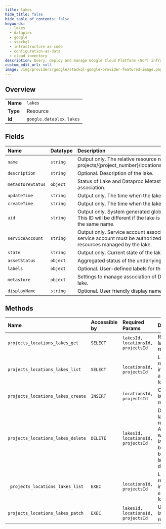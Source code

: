 ```yaml
---
title: lakes
hide_title: false
hide_table_of_contents: false
keywords:
  - lakes
  - dataplex
  - google    
  - stackql
  - infrastructure-as-code
  - configuration-as-data
  - cloud inventory
description: Query, deploy and manage Google Cloud Platform (GCP) infrastructure and resources using SQL
custom_edit_url: null
image: /img/providers/google/stackql-google-provider-featured-image.png
---
```

  
    

## Overview
<table><tbody>
<tr><td><b>Name</b></td><td><code>lakes</code></td></tr>
<tr><td><b>Type</b></td><td>Resource</td></tr>
<tr><td><b>Id</b></td><td><code>google.dataplex.lakes</code></td></tr>
</tbody></table>

## Fields
| Name | Datatype | Description |
|:-----|:---------|:------------|
| `name` | `string` | Output only. The relative resource name of the lake, of the form: projects/&#123;project_number&#125;/locations/&#123;location_id&#125;/lakes/&#123;lake_id&#125;. |
| `description` | `string` | Optional. Description of the lake. |
| `metastoreStatus` | `object` | Status of Lake and Dataproc Metastore service instance association. |
| `updateTime` | `string` | Output only. The time when the lake was last updated. |
| `createTime` | `string` | Output only. The time when the lake was created. |
| `uid` | `string` | Output only. System generated globally unique ID for the lake. This ID will be different if the lake is deleted and re-created with the same name. |
| `serviceAccount` | `string` | Output only. Service account associated with this lake. This service account must be authorized to access or operate on resources managed by the lake. |
| `state` | `string` | Output only. Current state of the lake. |
| `assetStatus` | `object` | Aggregated status of the underlying assets of a lake or zone. |
| `labels` | `object` | Optional. User-defined labels for the lake. |
| `metastore` | `object` | Settings to manage association of Dataproc Metastore with a lake. |
| `displayName` | `string` | Optional. User friendly display name. |
## Methods
| Name | Accessible by | Required Params | Description |
|:-----|:--------------|:----------------|:------------|
| `projects_locations_lakes_get` | `SELECT` | `lakesId, locationsId, projectsId` | Retrieves a lake resource. |
| `projects_locations_lakes_list` | `SELECT` | `locationsId, projectsId` | Lists lake resources in a project and location. |
| `projects_locations_lakes_create` | `INSERT` | `locationsId, projectsId` | Creates a lake resource. |
| `projects_locations_lakes_delete` | `DELETE` | `lakesId, locationsId, projectsId` | Deletes a lake resource. All zones within the lake must be deleted before the lake can be deleted. |
| `_projects_locations_lakes_list` | `EXEC` | `locationsId, projectsId` | Lists lake resources in a project and location. |
| `projects_locations_lakes_patch` | `EXEC` | `lakesId, locationsId, projectsId` | Updates a lake resource. |

